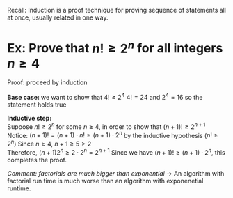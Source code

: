 Recall: 
Induction is a proof technique for proving sequence of statements all at once, usually related in one way.

# Ex: Prove that $n! \geq 2^n$  for all integers $n\geq 4$  
Proof: proceed by induction

$\textbf{Base case: }$
we want to show that $4! \geq 2^4$ 
$4! = 24$ and $2^4 = 16$ so the statement holds true

$\textbf{Inductive step:}$  
Suppose $n! \geq 2^n$  for some $n\geq4$, in order to show that $(n+1)! \geq 2^{n+1}$ 
Notice: $(n+1)! = (n+1) \cdot n! \geq (n+1) \cdot 2^n$ by the inductive hypothesis ($n!\geq2^n$)
Since $n\geq4$, $n+1\geq 5 > 2$  
Therefore, $(n+1)2^n \geq 2\cdot 2^n =2^{n+1}$
Since we have $(n+1)! \geq (n+1)\cdot 2^n$, this completes the proof.

*Comment: factorials are much bigger than exponential*
$\rightarrow$ An algorithm with factorial run time is much worse than an algorithm with exponenetial runtime.


